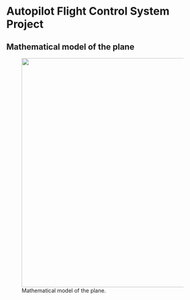 # Autopilot Flight Control System Project
## Mathematical model of the plane
<figure>
  <img src="C:\Users\marek\Desktop\autopilot_inż\cały_układ.png" width="800" height="600">
      <figcaption>Mathematical model of the plane.</figcaption>
</figure>
